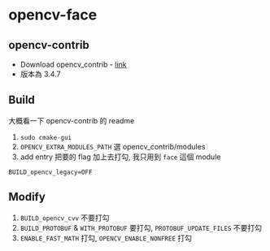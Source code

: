 # opencv-face

## opencv-contrib
- Download opencv_contrib - [link](https://github.com/opencv/opencv_contrib/tree/3.4.7)
- 版本為 3.4.7

## Build
大概看一下 opencv-contrib 的 readme

1. `sudo cmake-gui`
2. `OPENCV_EXTRA_MODULES_PATH` 選 opencv_contrib/modules
3. add entry 把要的 flag 加上去打勾, 我只用到 `face` 這個 module
```
BUILD_opencv_legacy=OFF
```

## Modify
1. `BUILD_opencv_cvv` 不要打勾
2. `BUILD_PROTOBUF` & `WITH_PROTOBUF` 要打勾, `PROTOBUF_UPDATE_FILES` 不要打勾
3. `ENABLE_FAST_MATH` 打勾, `OPENCV_ENABLE_NONFREE` 打勾
